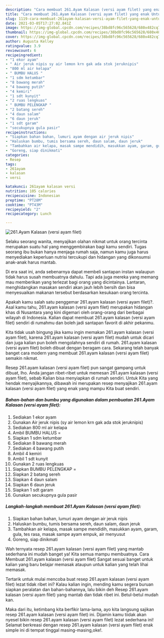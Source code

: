 ```yaml
---
description: "Cara membuat 261.Ayam Kalasan (versi ayam filet) yang enak Untuk Jualan"
title: "Cara membuat 261.Ayam Kalasan (versi ayam filet) yang enak Untuk Jualan"
slug: 1119-cara-membuat-261ayam-kalasan-versi-ayam-filet-yang-enak-untuk-jualan
date: 2021-03-05T17:27:02.841Z
image: https://img-global.cpcdn.com/recipes/38bd8fc96c565628/680x482cq70/261ayam-kalasan-versi-ayam-filet-foto-resep-utama.jpg
thumbnail: https://img-global.cpcdn.com/recipes/38bd8fc96c565628/680x482cq70/261ayam-kalasan-versi-ayam-filet-foto-resep-utama.jpg
cover: https://img-global.cpcdn.com/recipes/38bd8fc96c565628/680x482cq70/261ayam-kalasan-versi-ayam-filet-foto-resep-utama.jpg
author: Augusta Kelley
ratingvalue: 3.9
reviewcount: 6
recipeingredient:
- "1 ekor ayam"
- " Air jeruk nipis sy air lemon krn gak ada stok jeruknipis"
- "800 ml air kelapa"
- " BUMBU HALUS "
- "1 sdm ketumbar"
- "8 bawang merah"
- "4 bawang putih"
- "4 kemiri"
- "1 sdt kunyit"
- "2 ruas lengkuas"
- " BUMBU PELENGKAP "
- "2 batang sereh"
- "4 daun salam"
- "6 daun jeruk"
- "1 sdt garam"
- "secukupnya gula pasir"
recipeinstructions:
- "Siapkan bahan bahan, lumuri ayam dengan air jeruk nipis"
- "Haluskan bumbu, tumis bersama sereh, daun salam, daun jeruk"
- "Tambahkan air kelapa, masak sampe mendidih, masukkan ayam, garam, gula, tes rasa, masak sampe ayam empuk, air menyusut"
- "Goreng, siap dinikmati"
categories:
- Resep
tags:
- 261ayam
- kalasan
- versi

katakunci: 261ayam kalasan versi 
nutrition: 105 calories
recipecuisine: Indonesian
preptime: "PT28M"
cooktime: "PT43M"
recipeyield: "2"
recipecategory: Lunch

---
```



![261.Ayam Kalasan (versi ayam filet)](https://img-global.cpcdn.com/recipes/38bd8fc96c565628/680x482cq70/261ayam-kalasan-versi-ayam-filet-foto-resep-utama.jpg)

Selaku seorang wanita, menyajikan olahan nikmat untuk orang tercinta merupakan suatu hal yang menggembirakan bagi kamu sendiri. Tugas seorang ibu bukan hanya menjaga rumah saja, namun kamu juga harus menyediakan keperluan nutrisi tercukupi dan hidangan yang dikonsumsi anak-anak harus mantab.

Di era  saat ini, anda sebenarnya dapat membeli santapan instan walaupun tidak harus susah membuatnya dahulu. Tapi ada juga mereka yang memang mau memberikan yang terlezat bagi orang yang dicintainya. Lantaran, menghidangkan masakan sendiri akan jauh lebih bersih dan bisa menyesuaikan makanan tersebut berdasarkan kesukaan orang tercinta. 



Apakah kamu salah satu penggemar 261.ayam kalasan (versi ayam filet)?. Asal kamu tahu, 261.ayam kalasan (versi ayam filet) merupakan hidangan khas di Nusantara yang kini digemari oleh orang-orang dari berbagai wilayah di Indonesia. Kalian dapat membuat 261.ayam kalasan (versi ayam filet) sendiri di rumahmu dan boleh jadi santapan favorit di akhir pekanmu.

Kita tidak usah bingung jika kamu ingin memakan 261.ayam kalasan (versi ayam filet), karena 261.ayam kalasan (versi ayam filet) mudah untuk dicari dan juga kalian pun boleh mengolahnya sendiri di rumah. 261.ayam kalasan (versi ayam filet) boleh dibuat dengan beragam cara. Sekarang telah banyak banget cara modern yang membuat 261.ayam kalasan (versi ayam filet) semakin nikmat.

Resep 261.ayam kalasan (versi ayam filet) pun sangat gampang untuk dibuat, lho. Anda jangan ribet-ribet untuk memesan 261.ayam kalasan (versi ayam filet), sebab Kalian bisa menyiapkan di rumah sendiri. Untuk Kita yang hendak menyajikannya, dibawah ini merupakan resep menyajikan 261.ayam kalasan (versi ayam filet) yang enak yang mampu Kita buat sendiri.

<!--inarticleads1-->

##### Bahan-bahan dan bumbu yang digunakan dalam pembuatan 261.Ayam Kalasan (versi ayam filet):

1. Sediakan 1 ekor ayam
1. Gunakan  Air jeruk nipis (sy air lemon krn gak ada stok jeruknipis)
1. Sediakan 800 ml air kelapa
1. Ambil  BUMBU HALUS =
1. Siapkan 1 sdm ketumbar
1. Sediakan 8 bawang merah
1. Sediakan 4 bawang putih
1. Ambil 4 kemiri
1. Ambil 1 sdt kunyit
1. Gunakan 2 ruas lengkuas
1. Siapkan  BUMBU PELENGKAP =
1. Siapkan 2 batang sereh
1. Siapkan 4 daun salam
1. Siapkan 6 daun jeruk
1. Siapkan 1 sdt garam
1. Gunakan secukupnya gula pasir




<!--inarticleads2-->

##### Langkah-langkah membuat 261.Ayam Kalasan (versi ayam filet):

1. Siapkan bahan bahan, lumuri ayam dengan air jeruk nipis
1. Haluskan bumbu, tumis bersama sereh, daun salam, daun jeruk
1. Tambahkan air kelapa, masak sampe mendidih, masukkan ayam, garam, gula, tes rasa, masak sampe ayam empuk, air menyusut
1. Goreng, siap dinikmati




Wah ternyata resep 261.ayam kalasan (versi ayam filet) yang mantab sederhana ini mudah banget ya! Kita semua mampu membuatnya. Cara Membuat 261.ayam kalasan (versi ayam filet) Sangat sesuai banget untuk kalian yang baru belajar memasak ataupun untuk kalian yang telah lihai memasak.

Tertarik untuk mulai mencoba buat resep 261.ayam kalasan (versi ayam filet) lezat tidak ribet ini? Kalau kalian ingin, mending kamu segera buruan siapkan peralatan dan bahan-bahannya, lalu bikin deh Resep 261.ayam kalasan (versi ayam filet) yang mantab dan tidak ribet ini. Betul-betul mudah kan. 

Maka dari itu, ketimbang kita berfikir lama-lama, ayo kita langsung sajikan resep 261.ayam kalasan (versi ayam filet) ini. Dijamin kamu tiidak akan nyesel bikin resep 261.ayam kalasan (versi ayam filet) lezat sederhana ini! Selamat berkreasi dengan resep 261.ayam kalasan (versi ayam filet) enak simple ini di tempat tinggal masing-masing,oke!.

